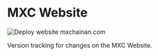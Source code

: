 # MXC Website

![Deploy website mxchainan.com](https://github.com/mxc-foundation/mxc-website/workflows/Deploy%20website%20mxchainan.com/badge.svg)

Version tracking for changes on the MXC Website. 
